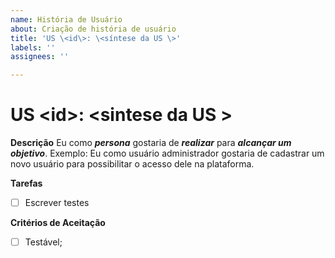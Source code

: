 ```yaml
---
name: História de Usuário
about: Criação de história de usuário
title: 'US \<id\>: \<síntese da US \>'
labels: ''
assignees: ''

---
```


# US \<id\>: \<sintese da US \>
<!-- Ex.: Cadastrar novos usuários -->

**Descrição**
Eu como ***persona*** gostaria de ***realizar*** para ***alcançar um objetivo***.
Exemplo: Eu como usuário administrador gostaria de cadastrar um novo usuário para possibilitar o acesso dele na plataforma.

**Tarefas**

- [ ] Escrever testes

**Critérios de Aceitação**

- [ ] Testável;
